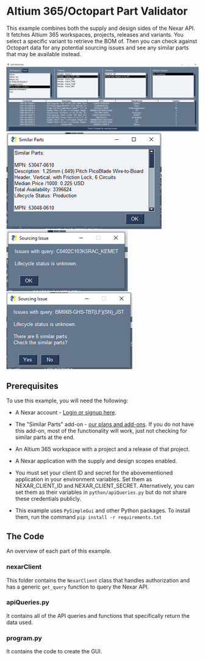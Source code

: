 # Altium 365/Octopart Part Validator

This example combines both the supply and design sides of the Nexar API. It fetches Altium 365 workspaces, projects, releases and variants. You select a specific variant to retrieve the BOM of. Then you can check against Octopart data for any potential sourcing issues and see any similar parts that may be available instead.

<img src="./screenshots/main_window.png"/>
<img src="./screenshots/similar_parts.png"/>
<img src="./screenshots/sourcing_issue.png"/>
<img src="./screenshots/sourcing_issue2.png"/>

## Prerequisites

To use this example, you will need the following:

- A Nexar account - [Login or signup here](https://identity.nexar.com/Account/Login).

- The "Similar Parts" add-on - [our plans and add-ons](https://nexar.com/compare-plans). If you do not have this add-on, most of the functionality will work, just not checking for similar parts at the end.

- An Altium 365 workspace with a project and a release of that project.

- A Nexar application with the supply and design scopes enabled.

- You must set your client ID and secret for the abovementioned application in your environment variables. Set them as NEXAR_CLIENT_ID and NEXAR_CLIENT_SECRET. Alternatively, you can set them as their variables in `python/apiQueries.py` but do not share these credentials publicly.

- This example uses `PySimpleGui` and other Python packages. To install them, run the command `pip install -r requirements.txt`

## The Code

An overview of each part of this example.

### nexarClient

This folder contains the `NexarClient` class that handles authorization and has a generic `get_query` function to query the Nexar API.

### apiQueries.py

It contains all of the API queries and functions that specifically return the data used.

### program.py

It contains the code to create the GUI.
